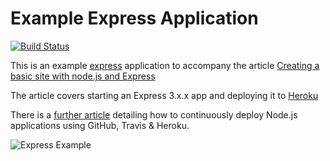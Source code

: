 # Example Express Application

[![Build Status](https://travis-ci.org/shapeshed/express_example.png?branch=master)](https://travis-ci.org/shapeshed/express_example)

This is an example [express][4] application to accompany the article [Creating a basic site with node.js and Express][1]

The article covers starting an Express 3.x.x app and deploying it to [Heroku][3]

There is a [further article][5] detailing how to continuously deploy Node.js applications using GitHub, Travis & Heroku.

![Express Example][2]


[1]: http://shapeshed.com/creating-a-basic-site-with-node-and-express/
[2]: http://shapeshed.com/images/articles/express_example.jpg
[3]: http://heroku.com
[4]: http://expressjs.com/
[5]: http://shapeshed.com/continuously-deploy-node-apps-with-github-travis-and-heroku/
